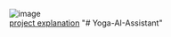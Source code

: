 ![image](https://i9.ytimg.com/vi_webp/r0kf7guMBDI/mq1.webp?sqp=CKCar7UG-oaymwEmCMACELQB8quKqQMa8AEB-AH-CYAC0AWKAgwIABABGH8gVCgTMA8=&rs=AOn4CLA3hM8L1pE4zZG-cU5qJL08oHGRIw) 
<br>
[project explanation](https://www.youtube.com/watch?v=fiDaAc7z_kQ)
"# Yoga-AI-Assistant" 
